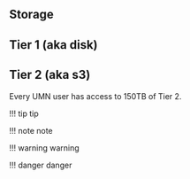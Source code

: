 ## Storage

## Tier 1 (aka disk)

## Tier 2 (aka s3)

Every UMN user has access to 150TB of Tier 2. 

!!! tip
    tip

!!! note
    note

!!! warning
    warning

!!! danger
    danger